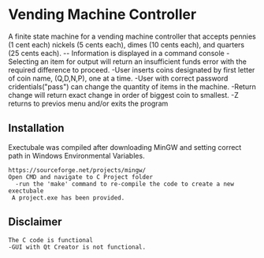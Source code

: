 # Vending Machine Controller
A finite state machine for a vending machine controller that accepts pennies (1 cent
each) nickels (5 cents each), dimes (10 cents each), and quarters (25 cents each). 
-- Information is displayed in a command console
-Selecting an item for output will return an insufficient funds error with the required difference to proceed.
-User inserts coins designated by first letter of coin name, (Q,D,N,P), one at a time.
-User with correct password cridentials("pass") can change the quantity of items in the machine.
-Return change will return exact change in order of biggest coin to smallest.
-Z returns to previos menu and/or exits the program



## Installation
Exectubale was compiled after downloading MinGW and setting correct path in Windows Environmental Variables.


````
https://sourceforge.net/projects/mingw/
Open CMD and navigate to C Project folder
  -run the 'make' command to re-compile the code to create a new exectubale
 A project.exe has been provided.
````



## Disclaimer

````
The C code is functional
-GUI with Qt Creator is not functional.
